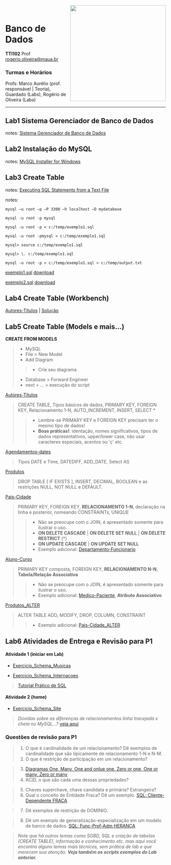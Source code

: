 <img src="https://maua.br/images/selo-60-anos-maua.svg" width=300, align="right">
<br>

# Banco de Dados
**TTI102** Prof rogerio.oliveira@maua.br

### Turmas e Horários

Profs: Marco Aurélio (prof. responsável | Teoria), Guardado (Labs), Rogério de Oliveira (Labs)

---

## Lab1 Sistema Gerenciador de Banco de Dados

notes:  [Sistema Gerenciador de Banco de Dados](https://github.com/Rogerio-mack/IMT_Banco_de_Dados/blob/main/Lab1_notes.md)

## Lab2 **Instalação do MySQL**

notes: [MySQL Installer for Windows](https://dev.mysql.com/downloads/installer/)

## Lab3 **Create Table**

notes: [Executing SQL Statements from a Text File](https://dev.mysql.com/doc/refman/8.0/en/mysql-batch-commands.html)

notes:

```
mysql –u root –p –P 3300 –h localhost –D mydatabase

mysql -u root -p mysql

mysql -u root -p < c:/temp/exemplo1.sql

mysql -u root -pmysql < c:/temp/exemplo1.sql

mysql> source c:/temp/exemplo1.sql

mysql> \. c:/temp/exemplo1.sql

mysql -u root -p < c:/temp/exemplo1.sql > c:/temp/output.txt
```

[exemplo1.sql](https://github.com/Rogerio-mack/IMT_Banco_de_Dados/blob/main/exemplo1.sql) [download](https://github.com/Rogerio-mack/IMT_Banco_de_Dados/raw/main/exemplo1.sql) 

[exemplo2.sql](https://github.com/Rogerio-mack/IMT_Banco_de_Dados/blob/main/exemplo2.sql) [download](https://github.com/Rogerio-mack/IMT_Banco_de_Dados/raw/main/exemplo2.sql)

## Lab4 **Create Table (Workbench)**

[Autores-Títulos](https://github.com/Rogerio-mack/IMT_Banco_de_Dados/blob/main/Lab3_2025S1.sql) | 
[Solução](https://github.com/Rogerio-mack/IMT_Banco_de_Dados/blob/main/Exemplos/Autores-Titulos.sql)  

## Lab5 **Create Table (Models e mais...)**

**CREATE FROM MODELS**
> - MySQL
> - File > New Model
> - Add Diagram
> > - Crie seu diagrama
> - Database > Forward Engineer
> - next > ... > execução do script

[Autores-Títulos](https://github.com/Rogerio-mack/IMT_Banco_de_Dados/blob/main/Exemplos/Autores-Titulos.sql)

> CREATE TABLE, Tipos básicos de dados, PRIMARY KEY, FOREIGN KEY, Relacionamento 1-N, AUTO_INCREMENT, INSERT, SELECT *
> > - Lembre-se PRIMARY KEY e FOREIGN KEY precisam ter o mesmo tipo de dados!
> > - **Boas práticas!**: identação, nomes significativos, tipos de dados representativos, upper/lower case, não usar caracteres especiais, acentos ou 'ç' etc.

[Agendamentos-dates](https://github.com/Rogerio-mack/IMT_Banco_de_Dados/blob/main/Exemplos/Agendamentos-dates.sql)

> Tipos DATE e Time, DATEDIFF, ADD_DATE, Select <campo> AS <campo-nome>

[Produtos](https://github.com/Rogerio-mack/IMT_Banco_de_Dados/blob/main/Exemplos/Produtos.sql)

> DROP TABLE [ IF EXISTS ], INSERT, DECIMAL, BOOLEAN e as restrições NULL, NOT NULL e DEFAULT. 

[Pais-Cidade](https://github.com/Rogerio-mack/IMT_Banco_de_Dados/blob/main/Exemplos/Pais-Cidade.sql)

> PRIMARY KEY, FOREIGN KEY, **RELACIONAMENTO 1-N**, declaração na linha e posterior, nomeando CONSTRAINTs, UNIQUE 
> > - Não se preocupe com o JOIN, é apresentado somente para ilustrar o uso.
> > - **ON DELETE CASCADE** | **ON DELETE SET NULL** | **ON DELETE RESTRICT** (\*)
> > - **ON UPDATE CASCADE** | **ON UPDATE SET NULL**
> > - Exemplo adicional: [Departamento-Funcionario](https://github.com/Rogerio-mack/IMT_Banco_de_Dados/blob/main/Exemplos/Departamento-Funcionario.sql)

[Aluno-Curso](https://github.com/Rogerio-mack/IMT_Banco_de_Dados/blob/main/Exemplos/Aluno-Curso.sql)

> PRIMARY KEY composta, FOREIGN KEY, **RELACIONAMENTO N-N**, **Tabela/Relação Associativa** 
> > - Não se preocupe com o JOIN, é apresentado somente para ilustrar o uso.
> > - Exemplo adicional: [Medico-Paciente](https://github.com/Rogerio-mack/IMT_Banco_de_Dados/blob/main/Exemplos/Medico-Paciente.sql), **Atributo Associativo** 

[Produtos_ALTER](https://github.com/Rogerio-mack/IMT_Banco_de_Dados/blob/main/Exemplos/Produtos_ALTER.sql)

> ALTER TABLE ADD, MODIFY, DROP, COLUMN, CONSTRAINT
> > - Exemplo adicional: [Pais-Cidade_ALTER](https://github.com/Rogerio-mack/IMT_Banco_de_Dados/blob/main/Exemplos/Pais-Cidade_ALTER.sql)
 
## Lab6 **Atividades de Entrega e Revisão para P1**

#### Atividade 1 (iniciar em Lab)

* [Exercicio_Schema_Musicas](https://github.com/Rogerio-mack/IMT_Banco_de_Dados/blob/main/Exercicio_Schema_Musicas.md)

* [Exercicio_Schema_Internacoes](https://github.com/Rogerio-mack/IMT_Banco_de_Dados/blob/main/Exercicio_Schema_Internacoes.md)

> [Tutorial Prático de SQL](https://www.w3schools.com/sql/)

#### Atividade 2 (home)

* [Exercicio_Schema_Site](https://github.com/Rogerio-mack/IMT_Banco_de_Dados/blob/main/Exercicio_Schema_Site.md)

> *Dúvidas sobre as diferenças de relacionamentos linha tracejada x cheia no MySQL...?* [veja aqui](https://github.com/Rogerio-mack/IMT_Banco_de_Dados/tree/main/mysql_relations)

### Questões de revisão para P1

> 1. O que é cardinalidade de um relacionamento? Dê exemplos de cardinalidade que são tipicamente de relacionamento 1-N e N-M.
> 2. O que é restrição de participação em um relacionamento? 
<!-- (obrigatória, opcional, total ou parcial) -->
> 3. [Diagramas One, Many, One and onlue one, Zero or one, One or many, Zero or many](https://github.com/Rogerio-mack/IMT_Banco_de_Dados/blob/main/Figuras/relacionamentos_figs.png)
> 4. ACID, o que são cada uma dessas propriedades?
<!-- (consistência, operações não deixa o banco em um estado inconsistente, pense as integridades referenciais) -->
> 5. Chaves superchave, chave candidata e primária? Estrangeira? 
> 6. Qual o conceito de Entidade Fraca? Dê um exemplo. [SQL: Cliente-Dependente FRACA](https://github.com/Rogerio-mack/IMT_Banco_de_Dados/blob/main/cliente-dependente-FRACA.sql)
<!-- (entidade fraca não tem existência própria, depende de outra entidade, por exemplo DEPENDENTE depende de FUNCIONARIO, possui uma chave 
composta com FK em FUNCIONARIO e é representada por um retângulo duplo) -->
> 7. Dê exemplos de restrição de DOMÍNIO.
<!-- (valores possíveis de um atributo) -->
> 8. Dê um exemplo de generalização-especialização em um modelo de banco de dados. [SQL: Func-Prof-Adm HERANÇA](https://github.com/Rogerio-mack/IMT_Banco_de_Dados/blob/main/Func-Prof-Adm-HERANCA.sql)
<!-- (FUNCIONARIO> PROFESSOR | ADMNISTRATIVO, CLIENTE> PF | PJ, o postgres implementa superclasse) -->

> *Note que há outros temas como SGBD, SQL e criação de tabelas (CREATE TABLE), informação e conhecimento etc. mas aqui você encontra alguns temas mais técnicos, sem prática de lab e que merecem sua atenção. **Veja também os scripts exemplos do Lab anterior.***


